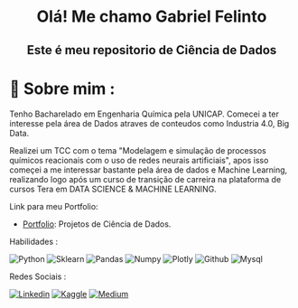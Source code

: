  <h1 align="center">Olá! Me chamo Gabriel Felinto </h1>
 <h2 align="center">Este é meu repositorio de Ciência de Dados </h2>
 
# 💬 Sobre mim :
Tenho Bacharelado em Engenharia Química pela UNICAP. Comecei a ter interesse pela área de Dados atraves de conteudos como Industria 4.0, Big Data.

Realizei um TCC com o tema "Modelagem e simulação de processos químicos reacionais com o uso de redes neurais artificiais", apos isso começei a me interessar bastante pela área de dados e Machine Learning, realizando logo após um curso de transição de carreira na plataforma de cursos Tera em DATA SCIENCE & MACHINE LEARNING.


Link para meu Portfolio:
- [Portfolio](https://github.com/Felintox/Portfolio): Projetos de Ciência de Dados.

Habilidades :

![Python](https://img.shields.io/badge/Python-FFD43B?style=for-the-badge&logo=python&logoColor=blue)
![Sklearn](https://img.shields.io/badge/scikit_learn-F7931E?style=for-the-badge&logo=scikit-learn&logoColor=white)
![Pandas](https://img.shields.io/badge/Pandas-2C2D72?style=for-the-badge&logo=pandas&logoColor=white)
![Numpy](https://img.shields.io/badge/Numpy-777BB4?style=for-the-badge&logo=numpy&logoColor=white)
![Plotly](https://img.shields.io/badge/Plotly-239120?style=for-the-badge&logo=plotly&logoColor=white)
![Github](https://img.shields.io/badge/GIT-E44C30?style=for-the-badge&logo=git&logoColor=white)
![Mysql](https://img.shields.io/badge/MySQL-005C84?style=for-the-badge&logo=mysql&logoColor=white)

Redes Sociais :

[![Linkedin](https://img.shields.io/badge/LinkedIn-0077B5?style=for-the-badge&logo=linkedin&logoColor=white)](https://www.linkedin.com/in/gabrielfelinto/)
[![Kaggle](https://img.shields.io/badge/Kaggle-20BEFF?style=for-the-badge&logo=Kaggle&logoColor=white)](https://www.kaggle.com/gabrielfelinto)
[![Medium](https://img.shields.io/badge/Medium-12100E?style=for-the-badge&logo=medium&logoColor=white)](https://medium.com/@gabrielfelinto2020)
